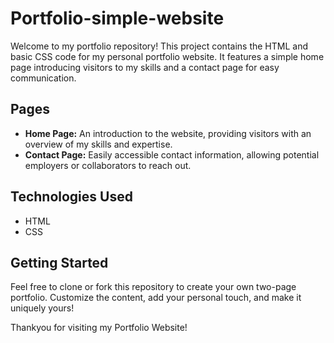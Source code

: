 # Portfolio-simple-website

Welcome to my portfolio repository! This project contains the HTML and basic CSS code for my personal portfolio website. It features a simple home page introducing visitors to my skills and a contact page for easy communication.

## Pages

- **Home Page:** An introduction to the website, providing visitors with an overview of my skills and expertise.
- **Contact Page:** Easily accessible contact information, allowing potential employers or collaborators to reach out.

## Technologies Used

- HTML
- CSS

## Getting Started

Feel free to clone or fork this repository to create your own two-page portfolio. Customize the content, add your personal touch, and make it uniquely yours!




Thankyou for visiting my Portfolio Website!
